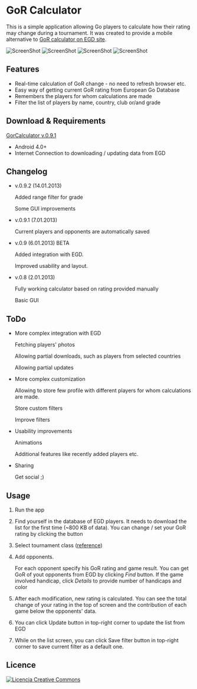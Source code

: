 # GoR Calculator #

This is a simple application allowing Go players to calculate how their rating may change during a tournament. It was created to provide a mobile alternative to [GoR calculator on EGD site](http://www.europeangodatabase.eu/EGD/gor_calculator.php).

![ScreenShot](https://www.dropbox.com/sh/6r869ltnzq4yt23/5KL961nXNC/home_screen2.png?dl=1)
![ScreenShot](https://www.dropbox.com/sh/6r869ltnzq4yt23/t57E934H6p/game_details.png?dl=1)
![ScreenShot](https://www.dropbox.com/sh/6r869ltnzq4yt23/d8SFf_LIxq/home_screen3.png?dl=1)
![ScreenShot](https://www.dropbox.com/sh/6r869ltnzq4yt23/-gS8zc_Orj/list_screen1.png?dl=1)

## Features ##

*	Real-time calculation of GoR change - no need to refresh browser etc.
* 	Easy way of getting current GoR rating from European Go Database
*	Remembers the players for whom calculations are made
*	Filter the list of players by name, country, club or/and grade

## Download & Requirements ##

[GorCalculator v.0.9.1](https://www.dropbox.com/sh/6r869ltnzq4yt23/4TlrxiSMUI/GorCalculator_v0.9.1.apk?dl=1)

*	Android 4.0+
* 	Internet Connection to downloading / updating data from EGD 

## Changelog ##

*	v.0.9.2 (14.01.2013)

	Added range filter for grade
	
	Some GUI improvements

*	v.0.9.1 (7.01.2013)

	Current players and opponents are automatically saved

*	v.0.9 (6.01.2013) BETA

	Added integration with EGD.
	
	Improved usability and layout.
	

* 	v.0.8 (2.01.2013)

	Fully working calculator based on rating provided manually
	
	Basic GUI

## ToDo ##

*	More complex integration with EGD

	Fetching players' photos
	
	Allowing partial downloads, such as players from selected countries
	
	Allowing partial updates
	
*	More complex customization

	Allowing to store few profile with different players for whom calculations are made.
	
	Store custom filters
	
	Improve filters
	
*	Usability improvements

	Animations
	
	Additional features like recently added players etc.
	
*	Sharing 

	Get social ;)
	
## Usage ##

1. Run the app

2. Find yourself in the database of EGD players. It needs to download the list for the first time (~800 KB of data). You can change / set your GoR rating by clicking the button 

3. Select tournament class ([reference](http://www.europeangodatabase.eu/EGD/EGF_rating_system.php#CLASS))

4. Add opponents.

	For each opponent specify his GoR rating and game result. You can get GoR of yout opponents from EGD by clicking *Find* button. If the game involved handicap, click *Details* to provide number of handicaps and color
	
5. After each modification, new rating is calculated. You can see the total change of your rating in the top of screen and the contribution of each game below the opponents' data.

6. You can click Update button in top-right corner to update the list from EGD

7. While on the list screen, you can click Save filter button in top-right corner to save current filter as a default one.
 
	
## Licence ##
	
<a rel="license" href="http://creativecommons.org/licenses/by-nc-sa/3.0/deed.pl"><img alt="Licencja Creative Commons" style="border-width:0" src="http://i.creativecommons.org/l/by-nc-sa/3.0/88x31.png" /></a>